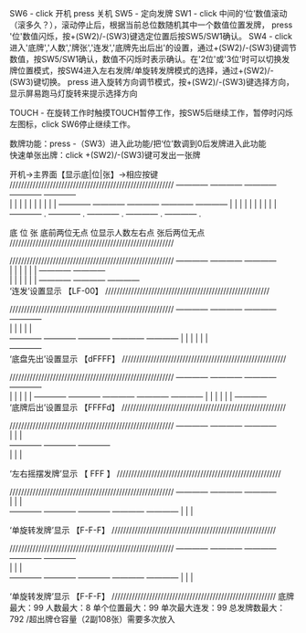 SW6   -   click 开机      press   关机
SW5  -   定向发牌
SW1  -   click  中间的‘位’数值滚动（滚多久？），滚动停止后，根据当前总位数随机其中一个数值位置发牌，
         press  '位'数值闪烁，按+(SW2)/-(SW3)键选定位置后按SW5/SW1确认。
SW4  -  click   进入'底牌','人数','牌张','连发','底牌先出后出'的设置，通过+(SW2)/-(SW3)键调节数值，按SW5/SW1确认，数值不闪烁时表示确认。在'2位'或'3位'时可以切换发牌位置模式，按SW4进入左右发牌/单旋转发牌模式的选择，通过+(SW2)/-(SW3)键切换。
        press   进入旋转方向调节模式，按+(SW2)/-(SW3)键选择方向，显示屏易跑马灯旋转来提示选择方向
        
TOUCH   -   在旋转工作时触摸TOUCH暂停工作，按SW5后继续工作，暂停时闪烁左图标，click SW6停止继续工作。


数牌功能：press -（SW3）进入此功能/把‘位’数调到0后发牌进入此功能    
快速单张出牌：click +(SW2)/-(SW3)键可发出一张牌

开机->主界面【显示底|位|张】->相应按键
/////////////////////////////////////////////////////////
————    ————    ————    ————    ————    
|   |   |   |   |   |   |   |   |   |
————    ————    ————    ————    ————
|   |   |   |   |   |   |   |   |   |
————  . ————  . ————  . ————  . ————  .

底                位              张
底前两位无点    位显示人数左右点  张后两位无点
/////////////////////////////////////////////////////////


/////////////////////////////////////////////////////////
        ————            ————    ————    
|       |               |   |   |   |
        ————    ————                
|       |               |   |   |   |
————                    ————    ————   
‘连发’设置显示 【LF-00】
/////////////////////////////////////////////////////////


/////////////////////////////////////////////////////////
        ————    ————    ————    ————    
    |   |       |       |       |    
————    ————    ————    ————    ————
|   |   |       |       |       |    
————                                   
‘底盘先出’设置显示  【dFFFF】
/////////////////////////////////////////////////////////


/////////////////////////////////////////////////////////
————    ————    ————    ————        
|      |       |       |            |
————    ————    ————    ————    ————
|      |       |       |       |    |
                                ————    
‘底牌后出’设置显示  【FFFFd】
/////////////////////////////////////////////////////////


/////////////////////////////////////////////////////////
        ————    ————    ————            
        |       |       |            
        ————    ————    ————        
        |       |       |            
                                       
‘左右摇摆发牌’显示  【 FFF 】
/////////////////////////////////////////////////////////


/////////////////////////////////////////////////////////
————            ————            ————    
|               |               |    
————    ————    ————     ————   ————
|               |               |    
                                       
‘单旋转发牌’显示  【F-F-F】
/////////////////////////////////////////////////////////

/////////////////////////////////////////////////////////
————    ————    ————     ————   ————    
|               |               |    
————    ————    ————     ————   ————
|               |               |    
                                       
‘单旋转发牌’显示  【F-F-F】
/////////////////////////////////////////////////////////
底牌最大：99
人数最大：8
单个位置最大：99
单次最大连发：99
总发牌数最大：792   /超出牌仓容量（2副108张）需要多次放入